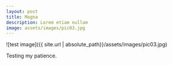 ```yaml
---
layout: post
title: Magna
description: Lorem etiam nullam
image: assets/images/pic03.jpg
---
```


![test image]({{ site.url | absolute_path}}/assets/images/pic03.jpg)

Testing my patience. 
